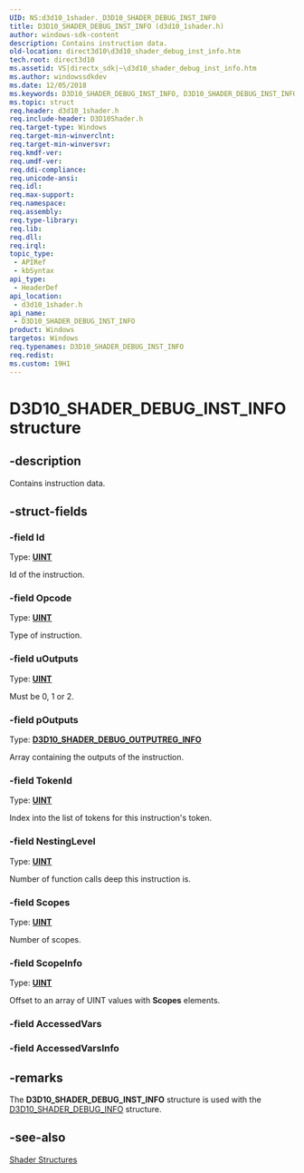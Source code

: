 ```yaml
---
UID: NS:d3d10_1shader._D3D10_SHADER_DEBUG_INST_INFO
title: D3D10_SHADER_DEBUG_INST_INFO (d3d10_1shader.h)
author: windows-sdk-content
description: Contains instruction data.
old-location: direct3d10\d3d10_shader_debug_inst_info.htm
tech.root: direct3d10
ms.assetid: VS|directx_sdk|~\d3d10_shader_debug_inst_info.htm
ms.author: windowssdkdev
ms.date: 12/05/2018
ms.keywords: D3D10_SHADER_DEBUG_INST_INFO, D3D10_SHADER_DEBUG_INST_INFO structure [Direct3D 10], be8000a0-f3a0-c087-b23f-aeedd69d29d6, d3d10_1shader/D3D10_SHADER_DEBUG_INST_INFO, direct3d10.d3d10_shader_debug_inst_info
ms.topic: struct
req.header: d3d10_1shader.h
req.include-header: D3D10Shader.h
req.target-type: Windows
req.target-min-winverclnt: 
req.target-min-winversvr: 
req.kmdf-ver: 
req.umdf-ver: 
req.ddi-compliance: 
req.unicode-ansi: 
req.idl: 
req.max-support: 
req.namespace: 
req.assembly: 
req.type-library: 
req.lib: 
req.dll: 
req.irql: 
topic_type:
 - APIRef
 - kbSyntax
api_type:
 - HeaderDef
api_location:
 - d3d10_1shader.h
api_name:
 - D3D10_SHADER_DEBUG_INST_INFO
product: Windows
targetos: Windows
req.typenames: D3D10_SHADER_DEBUG_INST_INFO
req.redist: 
ms.custom: 19H1
---
```


# D3D10_SHADER_DEBUG_INST_INFO structure


## -description


Contains instruction data.


## -struct-fields




### -field Id

Type: <b><a href="https://docs.microsoft.com/windows/desktop/WinProg/windows-data-types">UINT</a></b>

Id of the instruction.


### -field Opcode

Type: <b><a href="https://docs.microsoft.com/windows/desktop/WinProg/windows-data-types">UINT</a></b>

Type of instruction.


### -field uOutputs

Type: <b><a href="https://docs.microsoft.com/windows/desktop/WinProg/windows-data-types">UINT</a></b>

Must be 0, 1 or 2.


### -field pOutputs

Type: <b><a href="https://docs.microsoft.com/windows/desktop/api/d3d10_1shader/ns-d3d10_1shader-_d3d10_shader_debug_outputreg_info">D3D10_SHADER_DEBUG_OUTPUTREG_INFO</a></b>

Array containing the outputs of the instruction.


### -field TokenId

Type: <b><a href="https://docs.microsoft.com/windows/desktop/WinProg/windows-data-types">UINT</a></b>

Index into the list of tokens for this instruction's token.


### -field NestingLevel

Type: <b><a href="https://docs.microsoft.com/windows/desktop/WinProg/windows-data-types">UINT</a></b>

Number of function calls deep this instruction is.


### -field Scopes

Type: <b><a href="https://docs.microsoft.com/windows/desktop/WinProg/windows-data-types">UINT</a></b>

Number of scopes.


### -field ScopeInfo

Type: <b><a href="https://docs.microsoft.com/windows/desktop/WinProg/windows-data-types">UINT</a></b>

Offset to an array of UINT values with <b>Scopes</b> elements.


### -field AccessedVars

 


### -field AccessedVarsInfo

 




## -remarks



The <b>D3D10_SHADER_DEBUG_INST_INFO</b> structure is used with the <a href="https://docs.microsoft.com/windows/desktop/api/d3d10_1shader/ns-d3d10_1shader-_d3d10_shader_debug_info">D3D10_SHADER_DEBUG_INFO</a> structure.




## -see-also




<a href="https://docs.microsoft.com/windows/desktop/direct3d10/d3d10-graphics-reference-d3d10-shader-structures">Shader Structures</a>
 

 

